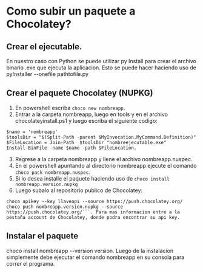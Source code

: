# Como subir un paquete a Chocolatey?
## Crear el ejecutable.
En nuestro caso con Python se puede utilizar py Install para crear el archivo binario .exe que ejecuta la aplicacion.
Esto se puede hacer haciendo uso de pyInstaller --onefile pathtofile.py 
## Crear el paquete Chocolatey (NUPKG)
1. En powershell escriba ```choco new nombreapp```.
2. Entrar a la carpeta nombreapp, luego en tools y en el archivo chocolateyinstall.ps1 y luego escriba el siguiente codigo:
 ```
$name = 'nombreapp'
$toolsDir = "$(Split-Path -parent $MyInvocation.MyCommand.Definition)"  
$FileLocation = Join-Path  $toolsDir "nombreejecutable.exe" 
Install-BinFile -name $name -path $FileLocation.
 ```

3. Regrese a la carpeta nombreapp y llene el archivo nombreapp.nuspec.
4. En el powershell apuntando al directorio nombreapp ejecute el comando ```choco pack nombreapp.nuspec```. 
5. Si lo desea installe el paquete haciendo uso de ```choco install nombreapp.version.nupkg```
6. Luego subalo al repositorio publico de Chocolatey: 
```
choco apikey --key llaveapi --source https://push.chocolatey.org/
choco push nombreapp.version.nupkg --source https://push.chocolatey.org/```. Para mas informacion entre a la pestaña account de Chocolatey, donde podra encontrar su api key.
 ```
## Instalar el paquete
choco install nombreapp --version version. Luego de la instalacion simplemente debe ejecutar el comando nombreapp en su consola para correr el programa.
